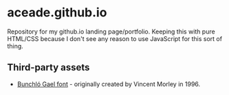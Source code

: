 # aceade.github.io
Repository for my github.io landing page/portfolio. Keeping this with pure HTML/CSS because I don't see any reason to use JavaScript for this sort of thing.

## Third-party assets
- [Bunchló Gael font](https://www.ffonts.net/Bunchl.font) - originally created by Vincent Morley in 1996.

